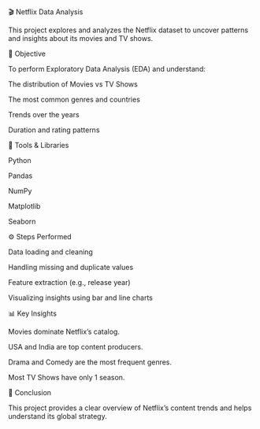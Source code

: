 🎬 Netflix Data Analysis

This project explores and analyzes the Netflix dataset to uncover patterns and insights about its movies and TV shows.

📌 Objective

To perform Exploratory Data Analysis (EDA) and understand:

The distribution of Movies vs TV Shows

The most common genres and countries

Trends over the years

Duration and rating patterns

🧠 Tools & Libraries

Python

Pandas

NumPy

Matplotlib

Seaborn

⚙️ Steps Performed

Data loading and cleaning

Handling missing and duplicate values

Feature extraction (e.g., release year)

Visualizing insights using bar and line charts

📊 Key Insights

Movies dominate Netflix’s catalog.

USA and India are top content producers.

Drama and Comedy are the most frequent genres.

Most TV Shows have only 1 season.


🏁 Conclusion

This project provides a clear overview of Netflix’s content trends and helps understand its global strategy.
